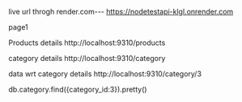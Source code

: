 
live url throgh render.com---
https://nodetestapi-klgl.onrender.com

page1

Products details
http://localhost:9310/products

category details
http://localhost:9310/category

data wrt category details
http://localhost:9310/category/3


db.category.find({category_id:3}).pretty()
